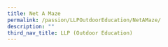 ```yaml
---
title: Net A Maze
permalink: /passion/LLPOutdoorEducation/NetAMaze/
description: ""
third_nav_title: LLP (Outdoor Education)
---
```

